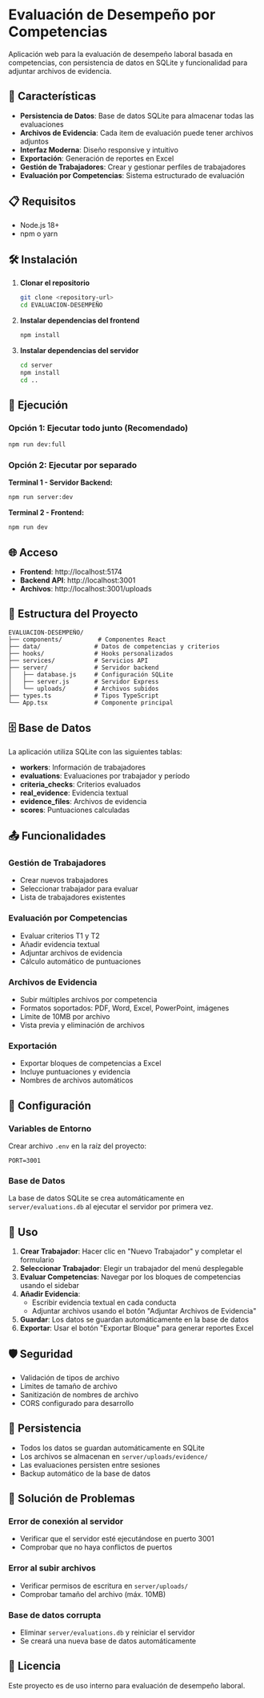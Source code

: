 # Evaluación de Desempeño por Competencias

Aplicación web para la evaluación de desempeño laboral basada en competencias, con persistencia de datos en SQLite y funcionalidad para adjuntar archivos de evidencia.

## 🚀 Características

- **Persistencia de Datos**: Base de datos SQLite para almacenar todas las evaluaciones
- **Archivos de Evidencia**: Cada item de evaluación puede tener archivos adjuntos
- **Interfaz Moderna**: Diseño responsive y intuitivo
- **Exportación**: Generación de reportes en Excel
- **Gestión de Trabajadores**: Crear y gestionar perfiles de trabajadores
- **Evaluación por Competencias**: Sistema estructurado de evaluación

## 📋 Requisitos

- Node.js 18+ 
- npm o yarn

## 🛠️ Instalación

1. **Clonar el repositorio**
   ```bash
   git clone <repository-url>
   cd EVALUACION-DESEMPEÑO
   ```

2. **Instalar dependencias del frontend**
   ```bash
   npm install
   ```

3. **Instalar dependencias del servidor**
   ```bash
   cd server
   npm install
   cd ..
   ```

## 🚀 Ejecución

### Opción 1: Ejecutar todo junto (Recomendado)
```bash
npm run dev:full
```

### Opción 2: Ejecutar por separado

**Terminal 1 - Servidor Backend:**
```bash
npm run server:dev
```

**Terminal 2 - Frontend:**
```bash
npm run dev
```

## 🌐 Acceso

- **Frontend**: http://localhost:5174
- **Backend API**: http://localhost:3001
- **Archivos**: http://localhost:3001/uploads

## 📁 Estructura del Proyecto

```
EVALUACION-DESEMPEÑO/
├── components/          # Componentes React
├── data/               # Datos de competencias y criterios
├── hooks/              # Hooks personalizados
├── services/           # Servicios API
├── server/             # Servidor backend
│   ├── database.js     # Configuración SQLite
│   ├── server.js       # Servidor Express
│   └── uploads/        # Archivos subidos
├── types.ts            # Tipos TypeScript
└── App.tsx             # Componente principal
```

## 🗄️ Base de Datos

La aplicación utiliza SQLite con las siguientes tablas:

- **workers**: Información de trabajadores
- **evaluations**: Evaluaciones por trabajador y período
- **criteria_checks**: Criterios evaluados
- **real_evidence**: Evidencia textual
- **evidence_files**: Archivos de evidencia
- **scores**: Puntuaciones calculadas

## 📤 Funcionalidades

### Gestión de Trabajadores
- Crear nuevos trabajadores
- Seleccionar trabajador para evaluar
- Lista de trabajadores existentes

### Evaluación por Competencias
- Evaluar criterios T1 y T2
- Añadir evidencia textual
- Adjuntar archivos de evidencia
- Cálculo automático de puntuaciones

### Archivos de Evidencia
- Subir múltiples archivos por competencia
- Formatos soportados: PDF, Word, Excel, PowerPoint, imágenes
- Límite de 10MB por archivo
- Vista previa y eliminación de archivos

### Exportación
- Exportar bloques de competencias a Excel
- Incluye puntuaciones y evidencia
- Nombres de archivos automáticos

## 🔧 Configuración

### Variables de Entorno
Crear archivo `.env` en la raíz del proyecto:
```env
PORT=3001
```

### Base de Datos
La base de datos SQLite se crea automáticamente en `server/evaluations.db` al ejecutar el servidor por primera vez.

## 📝 Uso

1. **Crear Trabajador**: Hacer clic en "Nuevo Trabajador" y completar el formulario
2. **Seleccionar Trabajador**: Elegir un trabajador del menú desplegable
3. **Evaluar Competencias**: Navegar por los bloques de competencias usando el sidebar
4. **Añadir Evidencia**: 
   - Escribir evidencia textual en cada conducta
   - Adjuntar archivos usando el botón "Adjuntar Archivos de Evidencia"
5. **Guardar**: Los datos se guardan automáticamente en la base de datos
6. **Exportar**: Usar el botón "Exportar Bloque" para generar reportes Excel

## 🛡️ Seguridad

- Validación de tipos de archivo
- Límites de tamaño de archivo
- Sanitización de nombres de archivo
- CORS configurado para desarrollo

## 🔄 Persistencia

- Todos los datos se guardan automáticamente en SQLite
- Los archivos se almacenan en `server/uploads/evidence/`
- Las evaluaciones persisten entre sesiones
- Backup automático de la base de datos

## 🐛 Solución de Problemas

### Error de conexión al servidor
- Verificar que el servidor esté ejecutándose en puerto 3001
- Comprobar que no haya conflictos de puertos

### Error al subir archivos
- Verificar permisos de escritura en `server/uploads/`
- Comprobar tamaño del archivo (máx. 10MB)

### Base de datos corrupta
- Eliminar `server/evaluations.db` y reiniciar el servidor
- Se creará una nueva base de datos automáticamente

## 📄 Licencia

Este proyecto es de uso interno para evaluación de desempeño laboral.
